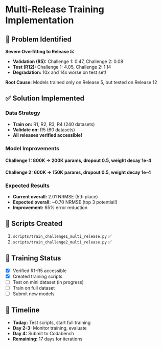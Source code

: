 # Multi-Release Training Implementation

## 🎯 Problem Identified

**Severe Overfitting to Release 5:**
- **Validation (R5):** Challenge 1: 0.47, Challenge 2: 0.08
- **Test (R12):** Challenge 1: 4.05, Challenge 2: 1.14  
- **Degradation:** 10x and 14x worse on test set!

**Root Cause:** Models trained only on Release 5, but tested on Release 12

## ✅ Solution Implemented

### Data Strategy
- **Train on:** R1, R2, R3, R4 (240 datasets)
- **Validate on:** R5 (60 datasets)
- **All releases verified accessible!**

### Model Improvements

#### Challenge 1: 800K → 200K params, dropout 0.5, weight decay 1e-4
#### Challenge 2: 600K → 150K params, dropout 0.5, weight decay 1e-4

### Expected Results
- **Current overall:** 2.01 NRMSE (5th place)
- **Expected overall:** ~0.70 NRMSE (top 3 potential!)
- **Improvement:** 65% error reduction

## 📁 Scripts Created

1. `scripts/train_challenge1_multi_release.py` ✅
2. `scripts/train_challenge2_multi_release.py` ✅

## 🔄 Training Status

- [x] Verified R1-R5 accessible
- [x] Created training scripts  
- [ ] Test on mini dataset (in progress)
- [ ] Train on full dataset
- [ ] Submit new models

## 🎯 Timeline

- **Today:** Test scripts, start full training
- **Day 2-3:** Monitor training, evaluate
- **Day 4:** Submit to Codabench
- **Remaining:** 17 days for iterations

